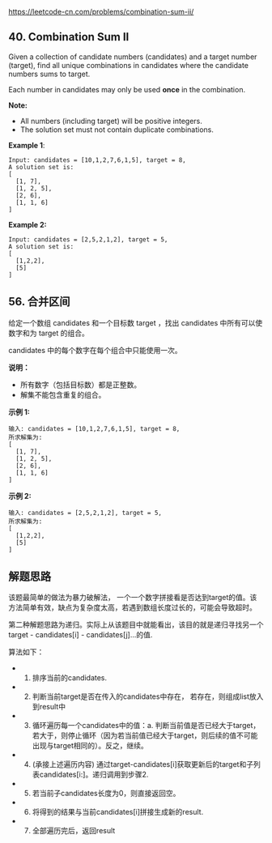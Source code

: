 https://leetcode-cn.com/problems/combination-sum-ii/

## 40. Combination Sum II

Given a collection of candidate numbers (candidates) and a target number (target), find all unique combinations in candidates where the candidate numbers sums to target.

Each number in candidates may only be used **once** in the combination.

**Note:**

- All numbers (including target) will be positive integers.
- The solution set must not contain duplicate combinations.


**Example 1**:

```
Input: candidates = [10,1,2,7,6,1,5], target = 8,
A solution set is:
[
  [1, 7],
  [1, 2, 5],
  [2, 6],
  [1, 1, 6]
]

```
**Example 2:**

```
Input: candidates = [2,5,2,1,2], target = 5,
A solution set is:
[
  [1,2,2],
  [5]
]

```


## 56. 合并区间

给定一个数组 candidates 和一个目标数 target ，找出 candidates 中所有可以使数字和为 target 的组合。

candidates 中的每个数字在每个组合中只能使用一次。

**说明：**

- 所有数字（包括目标数）都是正整数。
- 解集不能包含重复的组合。 

**示例 1:**
```
输入: candidates = [10,1,2,7,6,1,5], target = 8,
所求解集为:
[
  [1, 7],
  [1, 2, 5],
  [2, 6],
  [1, 1, 6]
]
```
**示例 2:**
```
输入: candidates = [2,5,2,1,2], target = 5,
所求解集为:
[
  [1,2,2],
  [5]
]
```


## 解题思路

该题最简单的做法为暴力破解法， 一个一个数字拼接看是否达到target的值。该方法简单有效，缺点为复杂度太高，若遇到数组长度过长的，可能会导致超时。

第二种解题思路为递归。实际上从该题目中就能看出，该目的就是递归寻找另一个target - candidates[i] - candidates[j]...的值.

算法如下：

- 1. 排序当前的candidates.
- 2. 判断当前target是否在传入的candidates中存在， 若存在，则组成list放入到result中
- 3. 循环遍历每一个candidates中的值：a. 判断当前值是否已经大于target，若大于，则停止循环（因为若当前值已经大于target，则后续的值不可能出现与target相同的）。反之，继续。
- 4. (承接上述遍历内容) 通过target-candidates[i]获取更新后的target和子列表candidates[i:]。递归调用到步骤2.
- 5. 若当前子candidates长度为0，则直接返回空。
- 6. 将得到的结果与当前candidates[i]拼接生成新的result.
- 7. 全部遍历完后，返回result